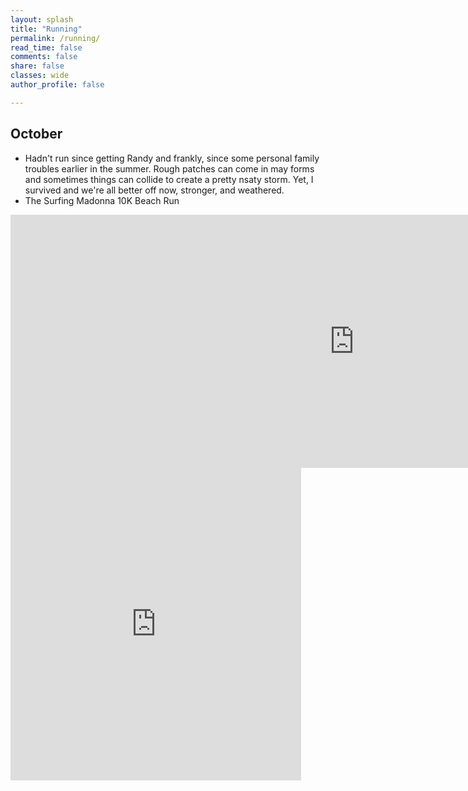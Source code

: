 ```yaml
---
layout: splash
title: "Running"
permalink: /running/
read_time: false
comments: false
share: false
classes: wide
author_profile: false

---
```

## October
* Hadn't run since getting Randy and frankly, since some personal family troubles earlier in the summer. Rough patches can come in may forms and sometimes things can collide to create a pretty nsaty storm. Yet, I survived and we're all better off now, stronger, and weathered.
* The Surfing Madonna 10K Beach Run

<iframe height='405' width='1100' frameborder='0' allowtransparency='true' scrolling='yes' src='https://www.strava.com/activities/2819536647/embed/8c30b1639ef15eddaf09478c094074bc59c04705'></iframe>

<iframe src='https://connect.garmin.com/modern/activity/embed/4194898819' title='Encinitas Running' width='465' height='500' frameborder='0'></iframe>
